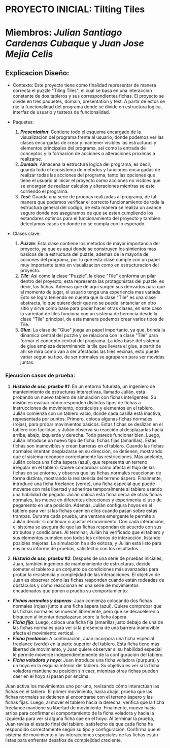 # PROYECTO INICIAL: Tilting Tiles
# Miembros: ***Julian Santiago Cardenas Cubaque*** y ***Juan Jose Mejia Celis*** 

## Explicacion Diseño:
- Contexto: 
Este proyecto tiene como finalidad representar de manera correcta el puzzle "Tiling Tiles", el cual se basa en una interaccion constante de dos tableros y sus correspondientes fichas. El proyecto se divide en tres paquetes, domain, presentation y test. A partir de estos se rije la funcionalidad del programa donde se divide en estructura logica, interfaz de usuario y testeos de funcionalidad.

- Paquetes:
    1. ***Presentation***: Contiene todo el esquema encargado de la visualizacion del programa frente al usuario, donde podemos ver las clases encargadas de crear y mantener visibles las estructuras y elementos principales del programa, asi como la entrada de conceptos y la formacion de acciones o alteraciones proximas a realizarse.
    2. ***Domain***: Almacena la estructura logica del programa, es decir, guarda todo el ecosistema de metodos y funciones encargadas de realizar todas las acciones del programa, tanto las opciones que tiene el usuario al inicar el proyecto como acciones no visibles que se encargan de realizar calculos y alteraciones mientras se este corriendo el programa.  
    3. ***Test***: Guarda una serie de pruebas realizadas al programa, de tal manera que podemos verificar el correcto funcionamiento de toda la estructura general del codigo, de esta manera se realiza un avance seguro donde nos aseguramos de que se esten cumpliendo los estandares optimos para el funcionamiento del proyecto y tambien detectamos casos en donde no se cumpla con lo esperado. 

- Clases clave:
    1. ***Puzzle***: Esta clase contiene los metodos de mayor importancia del proyecto, ya que es aqui donde se construyen los simientos mas basicos de la estructura del puzzle, ademas de la mayoria de acciones del programa, por lo que esta clase cumple con un papel muy importante tanto en visualizacion como en estructuracion del proyecto.
    2. ***Tile***: Asi como la clase "Puzzle", la clase "Tile" conforma un pilar dentro del proyecto, esta representa las protagonistas del puzzle, es decir, las fichas. Ademas que de aqui surgen sus derivados para que al momento de jugar, el usuario tenga una experiencia mas variada. Esto se logra teniendo en cuenta que la clase "Tile" es una clase abstracta, lo que quiere decir que no se puede isntanciar en otro sitio y sirve como base para poder hacer otras clases, en este caso la variedad de tiles funciona con un sistema de herencia desde la clase "Tile" principal, de esta manera podemos crear varios tipos de Tile.
    3. ***Glue***: La clase de "Glue" juega un papel importante, ya que, brinda la dinamica central del puzzle y se relaciona con la clase "Tile" para formar el concepto central del programa. La idea base del sistema de glue empieza determinando la tile que llevara el glue, a partir de ahi se mira como van a ser afectadas las tiles vecinas, esto puede variar segun su tipo, de ser normales se agruparan para ser movidas juntas. 
       
### Ejecucion casos de prueba:

1. ***Historia de uso, prueba #1***:
En un entorno futurista, un ingeniero de mantenimiento de estructuras interactivas, llamado Julián, está probando un nuevo tablero de simulación con fichas inteligentes. Su misión es evaluar cómo responden distintos tipos de fichas a instrucciones de movimiento, obstáculos y elementos en el tablero.
Julián comienza con un tablero vacío, donde cada casilla está inactiva, representada por puntos. Primero, coloca algunas fichas normales (rojas), para probar movimientos básicos. Estas fichas se deslizan en el tablero con facilidad, y Julián observa su reacción al desplazarlas hacia arriba, abajo, izquierda y derecha. Todo parece funcionar bien.
Luego, Julián introduce un nuevo tipo de ficha: fichas fijas (amarillas). Estas fichas son inamovibles y crean barreras en el tablero. Cuando las fichas normales intentan desplazarse en su dirección, se detienen, mostrando que el sistema reconoce correctamente las restricciones.
Más adelante, Julián coloca una ficha áspera (azul), que representa un terreno irregular en el tablero. Quiere comprobar cómo afecta el flujo de las fichas en su entorno, y observa que las fichas normales reaccionan de forma distinta, mostrando la resistencia del terreno áspero.
Finalmente, introduce una ficha freelance (verde), una ficha especial que puede moverse con más libertad y adherirse temporalmente al tablero usando una habilidad de pegado. Julián coloca esta ficha cerca de otras fichas normales, las mueve en diferentes direcciones y experimenta el uso de pegamento en una posición. Además, Julián configura hoyos en el tablero para ver si las fichas caen en ellos cuando pasan sobre estas trampas.
Durante cada prueba, una ventana emergente le permite a Julián decidir si continuar o ajustar el movimiento. Con cada interacción, el sistema se asegura de que las fichas respondan de acuerdo con sus atributos y condiciones.
Al terminar, Julián ha verificado que el tablero y sus elementos cumplen con todos los criterios de interacción, listando posibles mejoras. La simulación ha sido exitosa, y Julián está listo para enviar su informe de pruebas, satisfecho con los resultados.

2. ***Historia de uso, prueba #2***:
Después de una serie de pruebas iniciales, Juan, también ingeniero de mantenimiento de estructuras, decide someter el tablero a un conjunto de condiciones más avanzadas para probar la resistencia y complejidad de las interacciones.
El objetivo de Juan es observar cómo las fichas responden cuando están rodeadas de obstáculos y cómo reaccionan en una serie de movimientos encadenados que ponen a prueba su comportamiento:
* ***Fichas normales y ásperas***: Juan comienza colocando dos fichas normales (rojas) junto a una ficha áspera (azul). Quiere comprobar que las fichas normales se muevan libremente, pero que se desaceleren o bloqueen al intentar desplazarse sobre la ficha áspera.
* ***Ficha fija***: Luego, coloca una ficha fija (amarilla) justo debajo de una de las fichas normales para ver si la presencia de una barrera inamovible afecta el movimiento vertical.
* ***Ficha freelance***: A continuación, Juan incorpora una ficha especial freelance (verde) en la parte superior del tablero. Esta ficha tiene más libertad de movimiento, y Juan quiere observar si su habilidad especial le permite moverse independientemente de la configuración del tablero.
* ***Ficha voladora y hoyo***: Juan introduce una ficha voladora (púrpura) y un hoyo en la esquina inferior del tablero. Su objetivo es ver si la ficha voladora mantiene su posición sin caer, mientras otras fichas pueden caer en el hoyo si pasan por encima.
  
Juan activa los movimientos uno por uno, revisando cómo interactúan las fichas en el tablero. El primer movimiento, hacia abajo, prueba que las fichas normales se detienen al encontrarse con el terreno áspero y las fichas fijas. Luego, al mover el tablero hacia la derecha, verifica que la ficha freelance mantiene su libertad de movimiento. Finalmente, mueve hacia arriba para confirmar el comportamiento de la ficha voladora y hacia la izquierda para ver si alguna ficha cae en el hoyo.
Al terminar la prueba, Juan revisa el estado final del tablero, satisfecho de que cada ficha ha respondido correctamente según su tipo y configuración. Confirma que el sistema de movimiento y las interacciones especiales de las fichas están listas para enfrentar desafíos de complejidad creciente.


   
